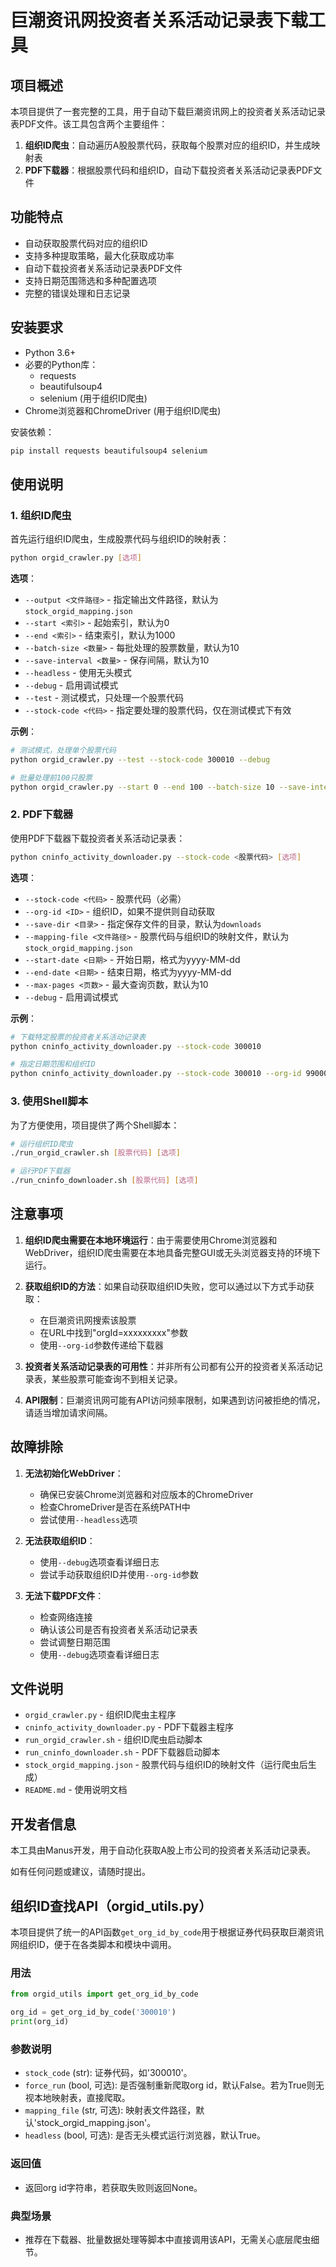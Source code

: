 # 巨潮资讯网投资者关系活动记录表下载工具

## 项目概述

本项目提供了一套完整的工具，用于自动下载巨潮资讯网上的投资者关系活动记录表PDF文件。该工具包含两个主要组件：

1. **组织ID爬虫**：自动遍历A股股票代码，获取每个股票对应的组织ID，并生成映射表
2. **PDF下载器**：根据股票代码和组织ID，自动下载投资者关系活动记录表PDF文件

## 功能特点

- 自动获取股票代码对应的组织ID
- 支持多种提取策略，最大化获取成功率
- 自动下载投资者关系活动记录表PDF文件
- 支持日期范围筛选和多种配置选项
- 完整的错误处理和日志记录

## 安装要求

- Python 3.6+
- 必要的Python库：
  - requests
  - beautifulsoup4
  - selenium (用于组织ID爬虫)
- Chrome浏览器和ChromeDriver (用于组织ID爬虫)

安装依赖：

```bash
pip install requests beautifulsoup4 selenium
```

## 使用说明

### 1. 组织ID爬虫

首先运行组织ID爬虫，生成股票代码与组织ID的映射表：

```bash
python orgid_crawler.py [选项]
```

**选项**：
- `--output <文件路径>` - 指定输出文件路径，默认为`stock_orgid_mapping.json`
- `--start <索引>` - 起始索引，默认为0
- `--end <索引>` - 结束索引，默认为1000
- `--batch-size <数量>` - 每批处理的股票数量，默认为10
- `--save-interval <数量>` - 保存间隔，默认为10
- `--headless` - 使用无头模式
- `--debug` - 启用调试模式
- `--test` - 测试模式，只处理一个股票代码
- `--stock-code <代码>` - 指定要处理的股票代码，仅在测试模式下有效

**示例**：

```bash
# 测试模式，处理单个股票代码
python orgid_crawler.py --test --stock-code 300010 --debug

# 批量处理前100只股票
python orgid_crawler.py --start 0 --end 100 --batch-size 10 --save-interval 10
```

### 2. PDF下载器

使用PDF下载器下载投资者关系活动记录表：

```bash
python cninfo_activity_downloader.py --stock-code <股票代码> [选项]
```

**选项**：
- `--stock-code <代码>` - 股票代码（必需）
- `--org-id <ID>` - 组织ID，如果不提供则自动获取
- `--save-dir <目录>` - 指定保存文件的目录，默认为`downloads`
- `--mapping-file <文件路径>` - 股票代码与组织ID的映射文件，默认为`stock_orgid_mapping.json`
- `--start-date <日期>` - 开始日期，格式为yyyy-MM-dd
- `--end-date <日期>` - 结束日期，格式为yyyy-MM-dd
- `--max-pages <页数>` - 最大查询页数，默认为10
- `--debug` - 启用调试模式

**示例**：

```bash
# 下载特定股票的投资者关系活动记录表
python cninfo_activity_downloader.py --stock-code 300010

# 指定日期范围和组织ID
python cninfo_activity_downloader.py --stock-code 300010 --org-id 9900008267 --start-date 2024-01-01 --end-date 2025-05-17
```

### 3. 使用Shell脚本

为了方便使用，项目提供了两个Shell脚本：

```bash
# 运行组织ID爬虫
./run_orgid_crawler.sh [股票代码] [选项]

# 运行PDF下载器
./run_cninfo_downloader.sh [股票代码] [选项]
```

## 注意事项

1. **组织ID爬虫需要在本地环境运行**：由于需要使用Chrome浏览器和WebDriver，组织ID爬虫需要在本地具备完整GUI或无头浏览器支持的环境下运行。

2. **获取组织ID的方法**：如果自动获取组织ID失败，您可以通过以下方式手动获取：
   - 在巨潮资讯网搜索该股票
   - 在URL中找到"orgId=xxxxxxxxx"参数
   - 使用`--org-id`参数传递给下载器

3. **投资者关系活动记录表的可用性**：并非所有公司都有公开的投资者关系活动记录表，某些股票可能查询不到相关记录。

4. **API限制**：巨潮资讯网可能有API访问频率限制，如果遇到访问被拒绝的情况，请适当增加请求间隔。

## 故障排除

1. **无法初始化WebDriver**：
   - 确保已安装Chrome浏览器和对应版本的ChromeDriver
   - 检查ChromeDriver是否在系统PATH中
   - 尝试使用`--headless`选项

2. **无法获取组织ID**：
   - 使用`--debug`选项查看详细日志
   - 尝试手动获取组织ID并使用`--org-id`参数

3. **无法下载PDF文件**：
   - 检查网络连接
   - 确认该公司是否有投资者关系活动记录表
   - 尝试调整日期范围
   - 使用`--debug`选项查看详细日志

## 文件说明

- `orgid_crawler.py` - 组织ID爬虫主程序
- `cninfo_activity_downloader.py` - PDF下载器主程序
- `run_orgid_crawler.sh` - 组织ID爬虫启动脚本
- `run_cninfo_downloader.sh` - PDF下载器启动脚本
- `stock_orgid_mapping.json` - 股票代码与组织ID的映射文件（运行爬虫后生成）
- `README.md` - 使用说明文档

## 开发者信息

本工具由Manus开发，用于自动化获取A股上市公司的投资者关系活动记录表。

如有任何问题或建议，请随时提出。

## 组织ID查找API（orgid_utils.py）

本项目提供了统一的API函数`get_org_id_by_code`用于根据证券代码获取巨潮资讯网组织ID，便于在各类脚本和模块中调用。

### 用法

```python
from orgid_utils import get_org_id_by_code

org_id = get_org_id_by_code('300010')
print(org_id)
```

### 参数说明
- `stock_code` (str): 证券代码，如'300010'。
- `force_run` (bool, 可选): 是否强制重新爬取org id，默认False。若为True则无视本地映射表，直接爬取。
- `mapping_file` (str, 可选): 映射表文件路径，默认'stock_orgid_mapping.json'。
- `headless` (bool, 可选): 是否无头模式运行浏览器，默认True。

### 返回值
- 返回org id字符串，若获取失败则返回None。

### 典型场景
- 推荐在下载器、批量数据处理等脚本中直接调用该API，无需关心底层爬虫细节。
